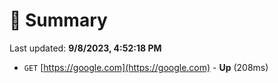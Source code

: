 # 📖 Summary
Last updated: **9/8/2023, 4:52:18 PM**

- `GET` [https://google.com](https://google.com) - **Up** (208ms)
